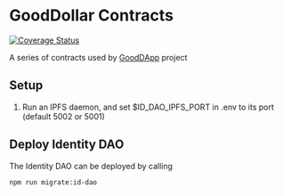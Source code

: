 # GoodDollar Contracts
[![Coverage Status](https://coveralls.io/repos/github/GoodDollar/GoodContracts/badge.svg?branch=master)](https://coveralls.io/github/GoodDollar/GoodContracts?branch=master)

A series of contracts used by [GoodDApp](https://github.com/GoodDollar/GoodDapp) project

## Setup
1. Run an IPFS daemon, and set $ID_DAO_IPFS_PORT in .env to its port (default 5002 or 5001)

## Deploy Identity DAO

The Identity DAO can be deployed by calling
```shell
npm run migrate:id-dao
```

